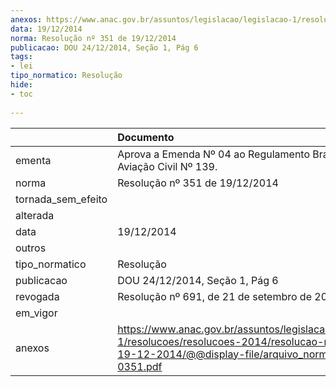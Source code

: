 ```yaml
---
anexos: https://www.anac.gov.br/assuntos/legislacao/legislacao-1/resolucoes/resolucoes-2014/resolucao-no-351-de-19-12-2014/@@display-file/arquivo_norma/RA2014-0351.pdf
data: 19/12/2014
norma: Resolução nº 351 de 19/12/2014
publicacao: DOU 24/12/2014, Seção 1, Pág 6
tags:
- lei
tipo_normatico: Resolução
hide: 
- toc 
 
---
```


|                    | Documento                                                                                                                                                       |
|:-------------------|:----------------------------------------------------------------------------------------------------------------------------------------------------------------|
| ementa             | Aprova a Emenda Nº 04 ao Regulamento Brasileiro da Aviação Civil Nº 139.                                                                                        |
| norma              | Resolução nº 351 de 19/12/2014                                                                                                                                  |
| tornada_sem_efeito |                                                                                                                                                                 |
| alterada           |                                                                                                                                                                 |
| data               | 19/12/2014                                                                                                                                                      |
| outros             |                                                                                                                                                                 |
| tipo_normatico     | Resolução                                                                                                                                                       |
| publicacao         | DOU 24/12/2014, Seção 1, Pág 6                                                                                                                                  |
| revogada           | Resolução nº 691, de 21 de setembro de 2022                                                                                                                     |
| em_vigor           |                                                                                                                                                                 |
| anexos             | https://www.anac.gov.br/assuntos/legislacao/legislacao-1/resolucoes/resolucoes-2014/resolucao-no-351-de-19-12-2014/@@display-file/arquivo_norma/RA2014-0351.pdf |